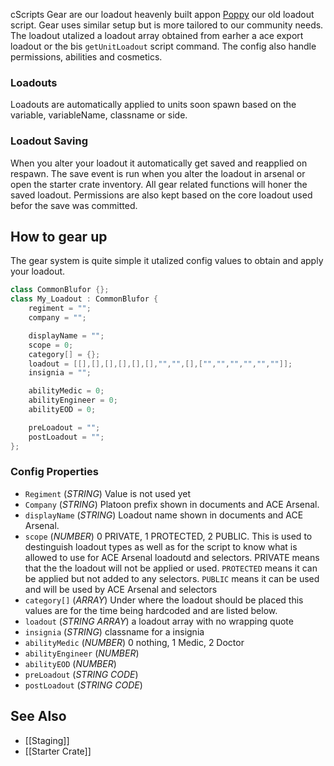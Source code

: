 cScripts Gear are our loadout heavenly built appon [Poppy](https://github.com/BaerMitUmlaut/Poppy/) our old loadout script. Gear uses similar setup but is more tailored to our community needs. The loadout utalized a loadout array obtained from earher a ace export loadout or the bis `getUnitLoadout` script command. The config also handle permissions, abilities and cosmetics.

### Loadouts
Loadouts are automatically applied to units soon spawn based on the variable, variableName, classname or side.

### Loadout Saving
When you alter your loadout it automatically get saved and reapplied on respawn. The save event is run when you alter the loadout in arsenal or open the starter crate inventory. All gear related functions will honer the saved loadout. Permissions are also kept based on the core loadout used befor the save was committed.

## How to gear up
The gear system is quite simple it utalized config values to obtain and apply your loadout.

```cpp
class CommonBlufor {};
class My_Loadout : CommonBlufor {
    regiment = "";
    company = "";

    displayName = "";
    scope = 0;
    category[] = {};
    loadout = [[],[],[],[],[],[],"","",[],["","","","","",""]];
    insignia = "";

    abilityMedic = 0;
    abilityEngineer = 0;
    abilityEOD = 0;

    preLoadout = "";
    postLoadout = "";
};
```
### Config Properties
- `Regiment` (*STRING*) Value is not used yet
- `Company` (*STRING*) Platoon prefix shown in documents and ACE Arsenal.
- `displayName` (*STRING*) Loadout name shown in documents and ACE Arsenal.
- `scope` (*NUMBER*) 0 PRIVATE, 1 PROTECTED, 2 PUBLIC. This is used to destinguish loadout types as well as for the script to know what is allowed to use for ACE Arsenal loadoutd and selectors. PRIVATE means that the the loadout will not be applied or used. `PROTECTED` means it can be applied but not added to any selectors. `PUBLIC` means it can be used and will be used by ACE Arsenal and selectors
- `category[]` (*ARRAY*) Under where the loadout should be placed this values are for the time being hardcoded and are listed below.
- `loadout` (*STRING ARRAY*) a loadout array with no wrapping quote
- `insignia` (*STRING*) classname for a insignia
- `abilityMedic` (*NUMBER*) 0 nothing, 1 Medic, 2 Doctor
- `abilityEngineer` (*NUMBER*)
- `abilityEOD` (*NUMBER*)
- `preLoadout` (*STRING CODE*)
- `postLoadout` (*STRING CODE*)

## See Also
- [[Staging]]
- [[Starter Crate]]
